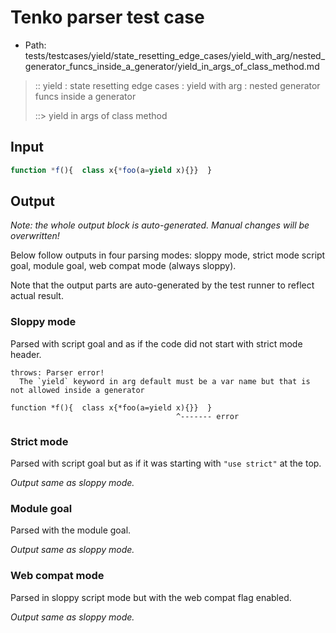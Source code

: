 # Tenko parser test case

- Path: tests/testcases/yield/state_resetting_edge_cases/yield_with_arg/nested_generator_funcs_inside_a_generator/yield_in_args_of_class_method.md

> :: yield : state resetting edge cases : yield with arg : nested generator funcs inside a generator
>
> ::> yield in args of class method

## Input


`````js
function *f(){  class x{*foo(a=yield x){}}  }
`````

## Output

_Note: the whole output block is auto-generated. Manual changes will be overwritten!_

Below follow outputs in four parsing modes: sloppy mode, strict mode script goal, module goal, web compat mode (always sloppy).

Note that the output parts are auto-generated by the test runner to reflect actual result.

### Sloppy mode

Parsed with script goal and as if the code did not start with strict mode header.

`````
throws: Parser error!
  The `yield` keyword in arg default must be a var name but that is not allowed inside a generator

function *f(){  class x{*foo(a=yield x){}}  }
                                     ^------- error
`````

### Strict mode

Parsed with script goal but as if it was starting with `"use strict"` at the top.

_Output same as sloppy mode._

### Module goal

Parsed with the module goal.

_Output same as sloppy mode._

### Web compat mode

Parsed in sloppy script mode but with the web compat flag enabled.

_Output same as sloppy mode._
